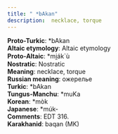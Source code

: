 ```yaml
---
title: " *bAkan"
description:  necklace, torque
---
```


<strong>Proto-Turkic</strong>:  *bAkan<br>
<strong>Altaic etymology</strong>:  Altaic etymology<br>
<strong> Proto-Altaic</strong>:  *mi̯ák`ù<br>
<strong>Nostratic</strong>:  Nostratic<br>
<strong>Meaning</strong>:  necklace, torque<br>
<strong>Russian meaning</strong>:  ожерелье<br>
<strong>Turkic</strong>:  *bAkan<br>
<strong>Tungus-Manchu</strong>:  *muKa<br>
<strong>Korean</strong>:  *mòk<br>
<strong>Japanese</strong>:  *múk-<br>
<strong>Comments</strong>:  EDT 316.<br>
<strong>Karakhanid</strong>:  baqan (MK)<br>



